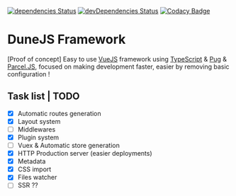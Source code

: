 [![dependencies Status](https://david-dm.org/frederic2ec/dunejs/status.svg)](https://david-dm.org/frederic2ec/dunejs) [![devDependencies Status](https://david-dm.org/frederic2ec/dunejs/dev-status.svg)](https://david-dm.org/frederic2ec/dunejs?type=dev) [![Codacy Badge](https://api.codacy.com/project/badge/Grade/41edcffb10a44c4fbf85011f9b5fd41b)](https://www.codacy.com/manual/freddy.cho/dunejs?utm_source=github.com&utm_medium=referral&utm_content=frederic2ec/dunejs&utm_campaign=Badge_Grade)

# DuneJS Framework

[Proof of concept] Easy to use [VueJS](https://vuejs.org/) framework using [TypeScript](https://www.typescriptlang.org/) &amp; [Pug](https://pugjs.org/) &amp; [Parcel.JS](https://parceljs.org/), focused on making development faster, easier by removing basic configuration !

## Task list | TODO

- [x] Automatic routes generation
- [x] Layout system
- [ ] Middlewares
- [x] Plugin system
- [ ] Vuex & Automatic store generation
- [x] HTTP Production server (easier deployments)
- [x] Metadata
- [x] CSS import
- [x] Files watcher
- [ ] SSR ??
